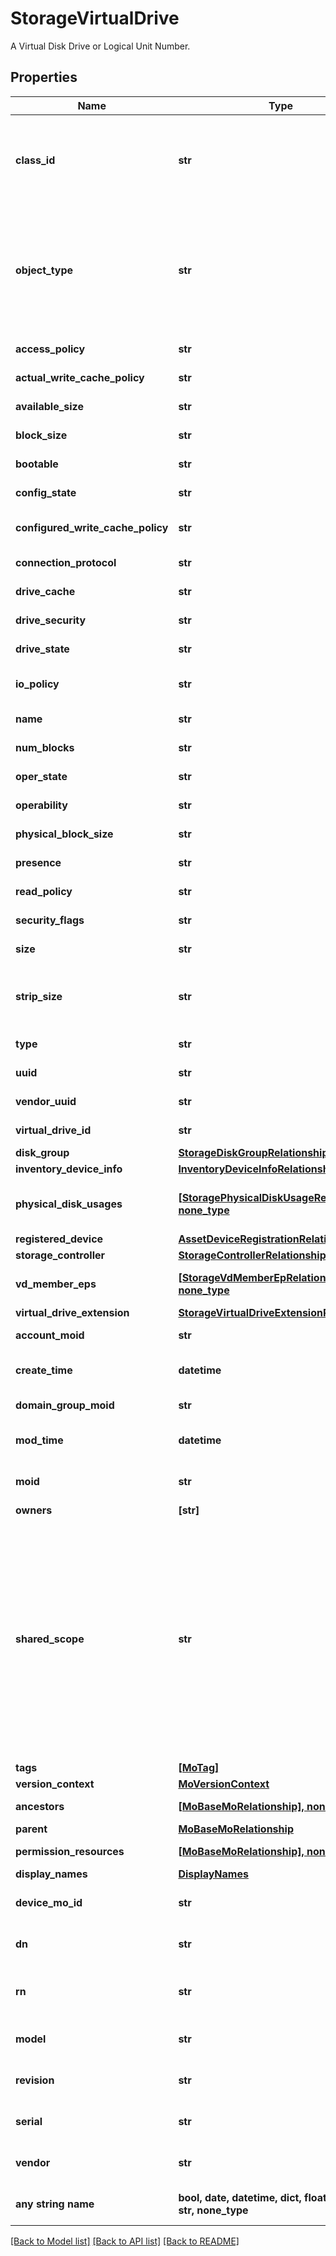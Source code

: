# StorageVirtualDrive

A Virtual Disk Drive or Logical Unit Number.
## Properties
Name | Type | Description | Notes
------------ | ------------- | ------------- | -------------
**class_id** | **str** | The concrete type of this complex type. Its value must be the same as the &#39;objectType&#39; property. The OpenAPI document references this property as a discriminator value. | [readonly] 
**object_type** | **str** | The fully-qualified type of this managed object, i.e. the class name. This property is optional. The ObjectType is implied from the URL path. If specified, the value of objectType must match the class name specified in the URL path. | [readonly] 
**access_policy** | **str** | The access policy of the virtual drive. | [optional] [readonly] 
**actual_write_cache_policy** | **str** | The current write cache policy of the virtual drive. | [optional] [readonly] 
**available_size** | **str** | Available storage capacity of the virtual drive. | [optional] [readonly] 
**block_size** | **str** | Block size of the virtual drive. | [optional] [readonly] 
**bootable** | **str** | The virtual drive bootable state. | [optional] [readonly] 
**config_state** | **str** | The configuration state of the virtual drive. | [optional] [readonly] 
**configured_write_cache_policy** | **str** | The requested write cache policy of the virtual drive. | [optional] [readonly] 
**connection_protocol** | **str** | The connection protocol of the virtual drive. | [optional] [readonly] 
**drive_cache** | **str** | The state of the drive cache of the virtual drive. | [optional] [readonly] 
**drive_security** | **str** | The driveSecurity state of the Virtual drive. | [optional] [readonly] 
**drive_state** | **str** | The state of the Virtual drive. | [optional] [readonly] 
**io_policy** | **str** | The Input/Output Policy defined on the Virtual drive. | [optional] [readonly] 
**name** | **str** | The name of the Virtual drive. | [optional] [readonly] 
**num_blocks** | **str** | Number of Blocks on the Physical Disk. | [optional] [readonly] 
**oper_state** | **str** | The current operational state of Virtual drive. | [optional] [readonly] 
**operability** | **str** | The current operability state of Virtual drive. | [optional] [readonly] 
**physical_block_size** | **str** | The block size of the the virtual drive. | [optional] [readonly] 
**presence** | **str** | The presence status of the virtual drive. | [optional] [readonly] 
**read_policy** | **str** | The read-ahead cache mode of the virtual drive. | [optional] [readonly] 
**security_flags** | **str** | The security flags set for this virtual drive. | [optional] [readonly] 
**size** | **str** | The size of the virtual drive in MB. | [optional] [readonly] 
**strip_size** | **str** | The strip size is the portion of a stripe that resides on a single drive in the drive group, this is measured in KB. | [optional] [readonly] 
**type** | **str** | The raid type of the virtual drive. | [optional] [readonly] 
**uuid** | **str** | The uuid of the virtual drive. | [optional] [readonly] 
**vendor_uuid** | **str** | The UUID value of the vendor. | [optional] [readonly] 
**virtual_drive_id** | **str** | The identifier for this Virtual drive. | [optional] [readonly] 
**disk_group** | [**StorageDiskGroupRelationship**](StorageDiskGroupRelationship.md) |  | [optional] 
**inventory_device_info** | [**InventoryDeviceInfoRelationship**](InventoryDeviceInfoRelationship.md) |  | [optional] 
**physical_disk_usages** | [**[StoragePhysicalDiskUsageRelationship], none_type**](StoragePhysicalDiskUsageRelationship.md) | An array of relationships to storagePhysicalDiskUsage resources. | [optional] 
**registered_device** | [**AssetDeviceRegistrationRelationship**](AssetDeviceRegistrationRelationship.md) |  | [optional] 
**storage_controller** | [**StorageControllerRelationship**](StorageControllerRelationship.md) |  | [optional] 
**vd_member_eps** | [**[StorageVdMemberEpRelationship], none_type**](StorageVdMemberEpRelationship.md) | An array of relationships to storageVdMemberEp resources. | [optional] [readonly] 
**virtual_drive_extension** | [**StorageVirtualDriveExtensionRelationship**](StorageVirtualDriveExtensionRelationship.md) |  | [optional] 
**account_moid** | **str** | The Account ID for this managed object. | [optional] [readonly] 
**create_time** | **datetime** | The time when this managed object was created. | [optional] [readonly] 
**domain_group_moid** | **str** | The DomainGroup ID for this managed object. | [optional] [readonly] 
**mod_time** | **datetime** | The time when this managed object was last modified. | [optional] [readonly] 
**moid** | **str** | The unique identifier of this Managed Object instance. | [optional] 
**owners** | **[str]** |  | [optional] 
**shared_scope** | **str** | Intersight provides pre-built workflows, tasks and policies to end users through global catalogs. Objects that are made available through global catalogs are said to have a &#39;shared&#39; ownership. Shared objects are either made globally available to all end users or restricted to end users based on their license entitlement. Users can use this property to differentiate the scope (global or a specific license tier) to which a shared MO belongs. | [optional] [readonly] 
**tags** | [**[MoTag]**](MoTag.md) |  | [optional] 
**version_context** | [**MoVersionContext**](MoVersionContext.md) |  | [optional] 
**ancestors** | [**[MoBaseMoRelationship], none_type**](MoBaseMoRelationship.md) | An array of relationships to moBaseMo resources. | [optional] [readonly] 
**parent** | [**MoBaseMoRelationship**](MoBaseMoRelationship.md) |  | [optional] 
**permission_resources** | [**[MoBaseMoRelationship], none_type**](MoBaseMoRelationship.md) | An array of relationships to moBaseMo resources. | [optional] [readonly] 
**display_names** | [**DisplayNames**](DisplayNames.md) |  | [optional] 
**device_mo_id** | **str** | The database identifier of the registered device of an object. | [optional] [readonly] 
**dn** | **str** | The Distinguished Name unambiguously identifies an object in the system. | [optional] [readonly] 
**rn** | **str** | The Relative Name uniquely identifies an object within a given context. | [optional] [readonly] 
**model** | **str** | This field identifies the model of the given component. | [optional] [readonly] 
**revision** | **str** | This field identifies the revision of the given component. | [optional] [readonly] 
**serial** | **str** | This field identifies the serial of the given component. | [optional] [readonly] 
**vendor** | **str** | This field identifies the vendor of the given component. | [optional] [readonly] 
**any string name** | **bool, date, datetime, dict, float, int, list, str, none_type** | any string name can be used but the value must be the correct type | [optional]

[[Back to Model list]](../README.md#documentation-for-models) [[Back to API list]](../README.md#documentation-for-api-endpoints) [[Back to README]](../README.md)


